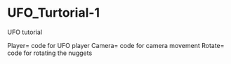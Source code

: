 # UFO_Turtorial-1
UFO tutorial 

Player= code for UFO player 
Camera= code for camera movement 
Rotate= code for rotating the nuggets 
